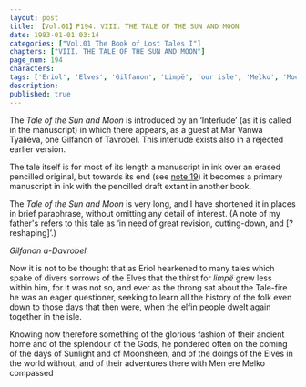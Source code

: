 ```yaml
---
layout: post
title: 【Vol.01】P194. VIII. THE TALE OF THE SUN AND MOON
date: 1983-01-01 03:14
categories: ["Vol.01 The Book of Lost Tales I"]
chapters: ["VIII. THE TALE OF THE SUN AND MOON"]
page_num: 194
characters: 
tags: ['Eriol', 'Elves', 'Gilfanon', 'Limpë', 'our isle', 'Melko', 'Moon, The', 'Mar Vanwa Tyaliéva', 'Men']
description: 
published: true
---
```


The <I>Tale of the Sun and Moon</I> is introduced by an ‘Interlude’ (as it is called in the manuscript) in which there appears, as a guest at Mar Vanwa Tyaliéva, one Gilfanon of Tavrobel. This interlude exists also in a rejected earlier version.

The tale itself is for most of its length a manuscript in ink over an erased pencilled original, but towards its end (see [note 19]({{site.baseurl}}/vol01-p220)) it becomes a primary manuscript in ink with the pencilled draft extant in another book.

The <I>Tale of the Sun and Moon</I> is very long, and I have shortened it in places in brief paraphrase, without omitting any detail of interest. (A note of my father's refers to this tale as ‘in need of great revision, cutting-down, and [?reshaping]’.)

<I>Gilfanon a-Davrobel</I>

Now it is not to be thought that as Eriol hearkened to many tales which spake of divers sorrows of the Elves that the thirst for <I>limpë</I> grew less within him, for it was not so, and ever as the throng sat about the Tale-fire he was an eager questioner, seeking to learn all the history of the folk even down to those days that then were, when the elfin people dwelt again together in the isle.

Knowing now therefore something of the glorious fashion of their ancient home and of the splendour of the Gods, he pondered often on the coming of the days of Sunlight and of Moonsheen, and of the doings of the Elves in the world without, and of their adventures there with Men ere Melko compassed

